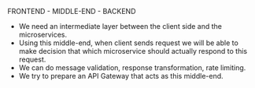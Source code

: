 FRONTEND -  MIDDLE-END - BACKEND

- We need an intermediate layer between the client side and the microservices.
- Using this middle-end, when client sends request we will be able to make decision that which microservice should actually respond to this request.
- We can do message validation, response transformation, rate limiting.
- We try to prepare an API Gateway that acts as this middle-end.